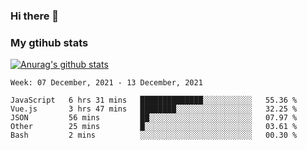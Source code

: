 ### Hi there 👋

### My gtihub stats

[![Anurag's github stats](https://github-readme-stats.vercel.app/api?username=gaozhidong)](https://github.com/gaozhidong/github-readme-stats)

<!--START_SECTION:waka-->
```text
Week: 07 December, 2021 - 13 December, 2021

JavaScript   6 hrs 31 mins   ██████████████░░░░░░░░░░░   55.36 % 
Vue.js       3 hrs 47 mins   ████████░░░░░░░░░░░░░░░░░   32.25 % 
JSON         56 mins         ██░░░░░░░░░░░░░░░░░░░░░░░   07.97 % 
Other        25 mins         █░░░░░░░░░░░░░░░░░░░░░░░░   03.61 % 
Bash         2 mins          ░░░░░░░░░░░░░░░░░░░░░░░░░   00.30 % 
```
<!--END_SECTION:waka-->